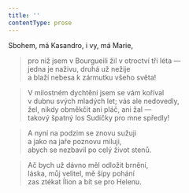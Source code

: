 ```yaml
---
title: ''
contentType: prose
---
```


Sbohem, má Kasandro, i vy, má Marie,

> pro niž jsem v Bourgueili žil v otroctví tři léta —  
> jedna je naživu, druhá už nežije  
> a blaží nebesa k zármutku všeho světa!

> V milostném dychtění jsem se vám koříval  
> v dubnu svých mladých let; vás ale nedovedly,  
> žel, nikdy obměkčit ani pláč, ani žal —  
> takový špatný los Sudičky pro mne spředly!

> A nyní na podzim se znovu sužuji  
> a jako na jaře poznovu miluji,  
> abych se nezbavil po celý život stenů.

> Ač bych už dávno měl odložit brnění,  
> láska, můj velitel, mě šípy pohání  
> zas ztékat Ílion a bít se pro Helenu.
